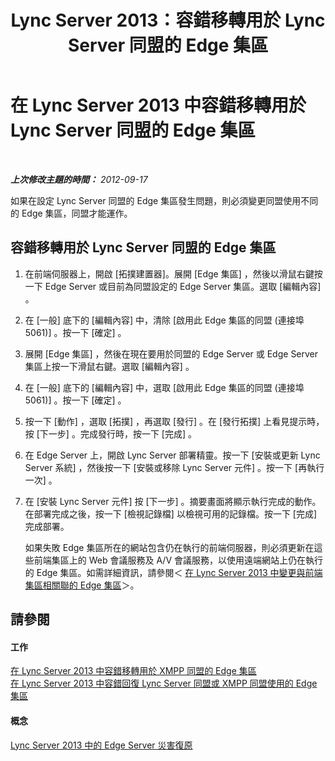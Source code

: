 ﻿---
title: Lync Server 2013：容錯移轉用於 Lync Server 同盟的 Edge 集區
TOCTitle: 容錯移轉用於 Lync Server 同盟的 Edge 集區
ms:assetid: 5c9da0f2-7429-40bb-bb3c-5cc4ecb5a13d
ms:mtpsurl: https://technet.microsoft.com/zh-tw/library/JJ688071(v=OCS.15)
ms:contentKeyID: 49890087
ms.date: 08/10/2015
mtps_version: v=OCS.15
ms.translationtype: HT
---

# 在 Lync Server 2013 中容錯移轉用於 Lync Server 同盟的 Edge 集區

 

_**上次修改主題的時間：** 2012-09-17_

如果在設定 Lync Server 同盟的 Edge 集區發生問題，則必須變更同盟使用不同的 Edge 集區，同盟才能運作。

## 容錯移轉用於 Lync Server 同盟的 Edge 集區

1.  在前端伺服器上，開啟 \[拓撲建置器\]。展開 \[Edge 集區\] ，然後以滑鼠右鍵按一下 Edge Server 或目前為同盟設定的 Edge Server 集區。選取 \[編輯內容\] 。

2.  在 \[一般\] 底下的 \[編輯內容\] 中，清除 \[啟用此 Edge 集區的同盟 (連接埠 5061)\] 。按一下 \[確定\] 。

3.  展開 \[Edge 集區\] ，然後在現在要用於同盟的 Edge Server 或 Edge Server 集區上按一下滑鼠右鍵。選取 \[編輯內容\] 。

4.  在 \[一般\] 底下的 \[編輯內容\] 中，選取 \[啟用此 Edge 集區的同盟 (連接埠 5061)\] 。按一下 \[確定\] 。

5.  按一下 \[動作\] ，選取 \[拓撲\] ，再選取 \[發行\] 。在 \[發行拓撲\] 上看見提示時，按 \[下一步\] 。完成發行時，按一下 \[完成\] 。

6.  在 Edge Server 上，開啟 Lync Server 部署精靈。按一下 \[安裝或更新 Lync Server 系統\] ，然後按一下 \[安裝或移除 Lync Server 元件\] 。按一下 \[再執行一次\] 。

7.  在 \[安裝 Lync Server 元件\] 按 \[下一步\] 。摘要畫面將顯示執行完成的動作。在部署完成之後，按一下 \[檢視記錄檔\] 以檢視可用的記錄檔。按一下 \[完成\] 完成部署。
    
    如果失敗 Edge 集區所在的網站包含仍在執行的前端伺服器，則必須更新在這些前端集區上的 Web 會議服務及 A/V 會議服務，以使用遠端網站上仍在執行的 Edge 集區。如需詳細資訊，請參閱＜ [在 Lync Server 2013 中變更與前端集區相關聯的 Edge 集區](lync-server-2013-changing-the-edge-pool-associated-with-a-front-end-pool.md)＞。

## 請參閱

#### 工作

[在 Lync Server 2013 中容錯移轉用於 XMPP 同盟的 Edge 集區](lync-server-2013-failing-over-the-edge-pool-used-for-xmpp-federation.md)  
[在 Lync Server 2013 中容錯回復 Lync Server 同盟或 XMPP 同盟使用的 Edge 集區](lync-server-2013-failing-back-the-edge-pool-used-for-lync-server-federation-or-xmpp-federation.md)  

#### 概念

[Lync Server 2013 中的 Edge Server 災害復原](lync-server-2013-edge-server-disaster-recovery.md)

